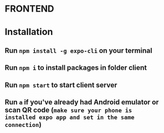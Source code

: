 # FRONTEND

# Installation

## Run `npm install -g expo-cli` on your terminal

## Run `npm i` to install packages in folder client

## Run `npm start` to start client server

## Run `a` if you've already had Android emulator or scan QR code (`make sure your phone is installed expo app and set in the same connection`)
